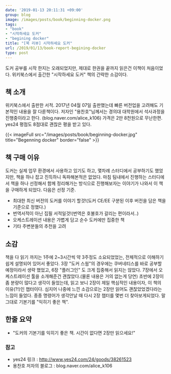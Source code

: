 ```yaml
---
date: '2019-01-13 20:11:31 +09:00'
group: blog
image: /images/posts/book/beginning-docker.png
tags:
- "book"
- "시작하세요 도커"
- "begining docker"
title: "[북 리뷰] 시작하세요 도커"
url: /2019/01/13/book-report-begining-docker
type: post
---
```


도커 공부를 시작 한지는 오래되었지만, 제대로 한권을 끝까지 읽은건 이책이 처음이었다. 위키북스에서 출간한 "시작하세요 도커" 책의 간략한 소감이다.

<!--more-->

## 책 소개

위키북스에서 출판한 서적. 2017년 04월 07일 출판했는데 빠른 버전업을 고려해도 기본적인 내용을 잘 다룬책이다. 저자인 "용찬호"님께서는 경의대 대학원에서 석사과정을 진행중이라고 한다. (blog.naver.com/alice_k106)
가격은 2만 8천원으로 무난한편. yes24 평점도 8점대로 괜찮은 평을 받고 있다.

{{< imageFull src="/images/posts/book/beginning-docker.jpg" title="Begenning docker" border="false" >}}

## 책 구매 이유

도커는 실제 업무 환경에서 사용하고 있기도 하고, 몇차례 스터디에서 공부하기도 했었지만, 책을 하나 잡고 진득하니 독파해본적은 없었다. 마침 팀내에서 진행하는 스터디에서 책을 하나 선정해서
함께 정리해가는 방식으로 진행해보자는 이야기가 나와서 이 책을 구매하게 되었다. 다음은 선정 기준.

- 최대한 최신 버전의 도커를 이야기 할것!(도커 CE/EE 구분된 이후 버전을 담은 책을 기준으로 정했다.)
- 번역서적이 아닌 집필 서적일것!(번역은 호불호가 갈리는 편이라서..)
- 오케스트레이션 내용은 가볍게 담고 순수 도커에만 집중한 책
- 기타 주변분들의 추천을 고려

## 소감

책을 다 읽기 까지는 1주에 2~3시간씩 약 3주정도 소요되었었는, 전체적으로 이해하기 쉽게 설명되어 있어서 좋았다.
3장 "도커 스웜"의 경우에는 쿠버네티스를 바로 공부할 예정이라서 생략 했었고, 6장 "플러그인" 도 크게 집중해서 읽지는 않았다. 7장에서 오케스트레이션 툴을 소개해준건 괜찮았다.(물론 내용은 거의 없는게 당연)
초반에 2장이 좀 분량이 많다고 생각이 들었는데, 읽고 보니 2장이 제일 핵심적인 내용이자, 이 책의 이유(?!)인 챕터이다. 심지어 나중에 느낀 소감으로는 2장만 읽어도 괜찮았었겠다라는 느낌이 들었다.
종종 명령어가 생각안날 때 다시 2장 챕터를 몇번 더 찾아보게되었다. 말 그대로 기본기를 "익히기 좋은 책".

## 한줄 요약

* "도커의 기본기를 익히기 좋은 책. 시간이 없다면 2장만 읽으세요!"

### 참고
 * yes24 링크 : http://www.yes24.com/24/goods/38261523
 * 용찬호 저자의 블로그 : blog.naver.com/alice_k106

